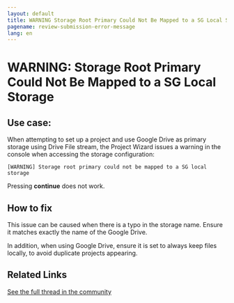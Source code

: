 ```yaml
---
layout: default
title: WARNING Storage Root Primary Could Not Be Mapped to a SG Local Storage
pagename: review-submission-error-message
lang: en
---
```


# WARNING: Storage Root Primary Could Not Be Mapped to a SG Local Storage

## Use case:

When attempting to set up a project and use Google Drive as primary storage using Drive File stream, the Project Wizard issues a warning in the console when accessing the storage configuration:

`[WARNING] Storage root primary could not be mapped to a SG local storage`

Pressing **continue** does not work.

## How to fix

This issue can be caused when there is a typo in the storage name.  Ensure it matches exactly the name of the Google Drive.

In addition, when using Google Drive, ensure it is set to always keep files locally, to avoid duplicate projects appearing.

## Related Links

[See the full thread in the community](https://community.shotgridsoftware.com/t/use-google-drive-as-primary-storage/11185)
